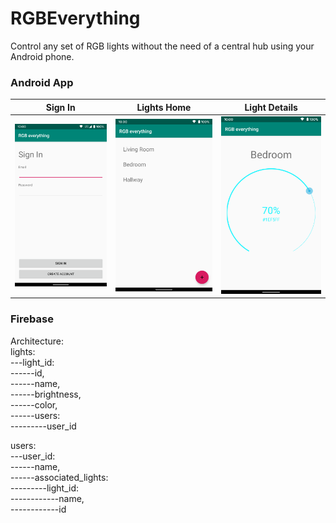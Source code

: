 # RGBEverything
Control any set of RGB lights without the need of a central hub using your Android phone.

### Android App
Sign In | Lights Home | Light Details
--- | --- | ---
![alt text](https://github.com/GustavoSanMartin/RGBEverything/raw/master/images/sign_in.png "Sign In Screen") | ![alt text](https://github.com/GustavoSanMartin/RGBEverything/raw/master/images/lights.png "Lights Home Screen") | ![alt text](https://github.com/GustavoSanMartin/RGBEverything/raw/master/images/light_detail.png "Light Details Screen")

### Firebase
Architecture:</br>
lights:</br>
---light_id:</br>
------id,</br>
------name,</br>
------brightness,</br>
------color,</br>
------users:</br>
---------user_id</br>
                    
users:</br>
---user_id:</br>
------name,</br>
------associated_lights:</br>
---------light_id:</br>
------------name,</br>
------------id</br>
